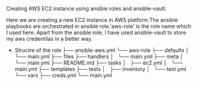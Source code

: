 Creating AWS EC2 instance using ansible roles and ansible-vault.
  
Here we are creating a new EC2 instance in AWS platform.The ansible playbooks are orchestrated in ansible role.'aws-role' is the role name which I used here. Apart from the ansible role, I have used ansible-vault to store my aws credentilas in a better way.

* Structre of the role
├── ansible-aws.yml
└── aws-role
    ├── defaults
    │   └── main.yml
    ├── files
    ├── handlers
    │   └── main.yml
    ├── meta
    │   └── main.yml
    ├── README.md
    ├── tasks
    │   ├── ec2.yml
    │   └── main.yml
    ├── templates
    ├── tests
    │   ├── inventory
    │   └── test.yml
    └── vars
        ├── creds.yml
        └── main.yml





